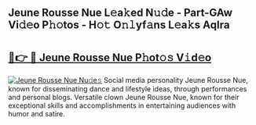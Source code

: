 ## Jeune Rousse Nue L𝚎a𝚔ed N𝚞𝚍e - Part-GAw Vi𝚍𝚎o P𝚑𝚘tos - H𝚘𝚝 O𝚗𝚕yf𝚊ns L𝚎a𝚔s AqIra

# <h2><a href="http://kfcg480.oniu.top/?m=Jeune+Rousse+Nue">🔗👉 🔴 Jeune Rousse Nue P𝚑ot𝚘𝚜 V𝚒d𝚎o</a></h2>

[![Jeune Rousse Nue Nu𝚍e𝚜](https://i.imgur.com/0qMVB7G.gif)](http://kfcg480.oniu.top/?m=Jeune+Rousse+Nue)
Social media personality Jeune Rousse Nue, known for disseminating dance and lifestyle ideas, through performances and personal blogs. Versatile clown Jeune Rousse Nue, known for their exceptional skills and accomplishments in entertaining audiences with humor and satire.  
